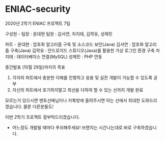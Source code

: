 # ENIAC-security
2020년 2학기 ENIAC 프로젝트 7팀

구성원 - 
팀장 : 윤대현
팀원 : 김서연, 차지태, 김학유, 성제민

파트 -
윤대현 : 암호화 알고리즘 구축 및 소스코드 보안(Java)
김서연 : 암호화 알고리즘 구축(Java)
김학유 : 안드로이드 스튜디오(Java)를 활용한 가상 로그인 환경 구축
차지태 : 데이터베이스 연결(MySQL)
성제민 : PHP 연동

중간발표 (10월 29일)까지의 목표
1. 각자의 파트에서 충분한 이해를 진행하고 응용 및 실전 개발이 가능할 수 있도록 공부
2. 자신의 파트에서 포기하지말고 최선을 다하여 할 수 있는 선까지 개발 완료

모르는거 있으시면 멘토선배님이나 카톡방에 올려주시면 아는 선에서 최대한 도와드리겠습니다.
물론 다른분들도!

이번 2학기 프로젝트 잘부탁드리겠습니다.

+ 어느정도 개발될 때마다 푸쉬해주세요! 브랜치는 시간나는대로 바로 구축하겠습니다.

